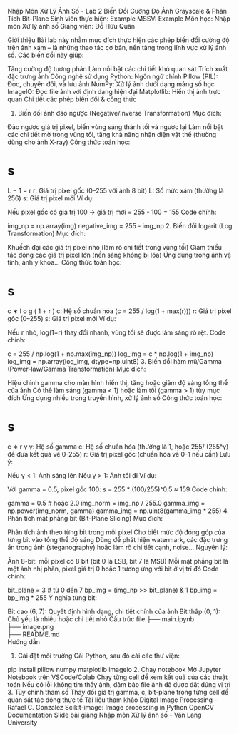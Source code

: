 Nhập Môn Xử Lý Ảnh Số - Lab 2
Biến Đổi Cường Độ Ảnh Grayscale & Phân Tích Bit-Plane
Sinh viên thực hiện: Example MSSV: Example
Môn học: Nhập môn Xử lý ảnh số
Giảng viên: Đỗ Hữu Quân

Giới thiệu
Bài lab này nhằm mục đích thực hiện các phép biến đổi cường độ trên ảnh xám – là những thao tác cơ bản, nền tảng trong lĩnh vực xử lý ảnh số. Các biến đổi này giúp:

Tăng cường độ tương phản
Làm nổi bật các chi tiết khó quan sát
Trích xuất đặc trưng ảnh
Công nghệ sử dụng
Python: Ngôn ngữ chính
Pillow (PIL): Đọc, chuyển đổi, và lưu ảnh
NumPy: Xử lý ảnh dưới dạng mảng số học
ImageIO: Đọc file ảnh với định dạng hiện đại
Matplotlib: Hiển thị ảnh trực quan
Chi tiết các phép biến đổi & công thức
1. Biến đổi ảnh đảo ngược (Negative/Inverse Transformation)
Mục đích:

Đảo ngược giá trị pixel, biến vùng sáng thành tối và ngược lại
Làm nổi bật các chi tiết mờ trong vùng tối, tăng khả năng nhận diện vật thể (thường dùng cho ảnh X-ray)
Công thức toán học:

s
=
L
−
1
−
r
r: Giá trị pixel gốc (0–255 với ảnh 8 bit)
L: Số mức xám (thường là 256)
s: Giá trị pixel mới
Ví dụ:

Nếu pixel gốc có giá trị 100 → giá trị mới = 255 - 100 = 155
Code chính:

img_np = np.array(img)
negative_img = 255 - img_np
2. Biến đổi logarit (Log Transformation)
Mục đích:

Khuếch đại các giá trị pixel nhỏ (làm rõ chi tiết trong vùng tối)
Giảm thiểu tác động các giá trị pixel lớn (nền sáng không bị lóa)
Ứng dụng trong ảnh vệ tinh, ảnh y khoa...
Công thức toán học:

s
=
c
∗
l
o
g
(
1
+
r
)
c: Hệ số chuẩn hóa (c = 255 / log(1 + max(r)))
r: Giá trị pixel gốc (0–255)
s: Giá trị pixel mới
Ví dụ:

Nếu r nhỏ, log(1+r) thay đổi nhanh, vùng tối sẽ được làm sáng rõ rệt.
Code chính:

c = 255 / np.log(1 + np.max(img_np))
log_img = c * np.log(1 + img_np)
log_img = np.array(log_img, dtype=np.uint8)
3. Biến đổi hàm mũ/Gamma (Power-law/Gamma Transformation)
Mục đích:

Hiệu chỉnh gamma cho màn hình hiển thị, tăng hoặc giảm độ sáng tổng thể của ảnh
Có thể làm sáng (gamma < 1) hoặc làm tối (gamma > 1) tùy mục đích
Ứng dụng nhiều trong truyền hình, xử lý ảnh số
Công thức toán học:

s
=
c
∗
r
γ
γ: Hệ số gamma
c: Hệ số chuẩn hóa (thường là 1, hoặc 255/ (255^γ) để đưa kết quả về 0-255)
r: Giá trị pixel gốc (chuẩn hóa về 0-1 nếu cần)
Lưu ý:

Nếu γ < 1: Ảnh sáng lên
Nếu γ > 1: Ảnh tối đi
Ví dụ:

Với gamma = 0.5, pixel gốc 100: s = 255 * (100/255)^0.5 ≈ 159
Code chính:

gamma = 0.5  # hoặc 2.0
img_norm = img_np / 255.0
gamma_img = np.power(img_norm, gamma)
gamma_img = np.uint8(gamma_img * 255)
4. Phân tích mặt phẳng bit (Bit-Plane Slicing)
Mục đích:

Phân tích ảnh theo từng bit trong mỗi pixel
Cho biết mức độ đóng góp của từng bit vào tổng thể độ sáng
Dùng để phát hiện watermark, các đặc trưng ẩn trong ảnh (steganography) hoặc làm rõ chi tiết cạnh, noise...
Nguyên lý:

Ảnh 8-bit: mỗi pixel có 8 bit (bit 0 là LSB, bit 7 là MSB)
Mỗi mặt phẳng bit là một ảnh nhị phân, pixel giá trị 0 hoặc 1 tương ứng với bit ở vị trí đó
Code chính:

bit_plane = 3  # từ 0 đến 7
bp_img = (img_np >> bit_plane) & 1
bp_img = bp_img * 255
Ý nghĩa từng bit:

Bit cao (6, 7): Quyết định hình dạng, chi tiết chính của ảnh
Bit thấp (0, 1): Chủ yếu là nhiễu hoặc chi tiết nhỏ
Cấu trúc file
├── main.ipynb      
├── image.png        
├── README.md       
Hướng dẫn
1. Cài đặt môi trường
Cài Python, sau đó cài các thư viện:

pip install pillow numpy matplotlib imageio
2. Chạy notebook
Mở Jupyter Notebook trên VSCode/Colab
Chạy từng cell để xem kết quả của các thuật toán
Nếu có lỗi không tìm thấy ảnh, đảm bảo file ảnh đã được đặt đúng vị trí
3. Tùy chỉnh tham số
Thay đổi giá trị gamma, c, bit-plane trong từng cell để quan sát tác động thực tế
Tài liệu tham khảo
Digital Image Processing - Rafael C. Gonzalez
Scikit-image: Image processing in Python
OpenCV Documentation
Slide bài giảng Nhập môn Xử lý ảnh số - Văn Lang University
